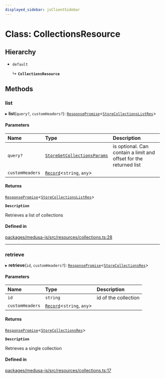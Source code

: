 ```yaml
---
displayed_sidebar: jsClientSidebar
---
```


# Class: CollectionsResource

## Hierarchy

- `default`

  ↳ **`CollectionsResource`**

## Methods

### list

▸ **list**(`query?`, `customHeaders?`): [`ResponsePromise`](../modules/internal-12.md#responsepromise)<[`StoreCollectionsListRes`](../modules/internal-8.internal.md#storecollectionslistres)\>

#### Parameters

| Name | Type | Description |
| :------ | :------ | :------ |
| `query?` | [`StoreGetCollectionsParams`](internal-8.internal.StoreGetCollectionsParams.md) | is optional. Can contain a limit and offset for the returned list |
| `customHeaders` | [`Record`](../modules/internal.md#record)<`string`, `any`\> |  |

#### Returns

[`ResponsePromise`](../modules/internal-12.md#responsepromise)<[`StoreCollectionsListRes`](../modules/internal-8.internal.md#storecollectionslistres)\>

**`Description`**

Retrieves a list of collections

#### Defined in

[packages/medusa-js/src/resources/collections.ts:28](https://github.com/medusajs/medusa/blob/c4ac5e6959/packages/medusa-js/src/resources/collections.ts#L28)

___

### retrieve

▸ **retrieve**(`id`, `customHeaders?`): [`ResponsePromise`](../modules/internal-12.md#responsepromise)<[`StoreCollectionsRes`](../modules/internal-8.internal.md#storecollectionsres)\>

#### Parameters

| Name | Type | Description |
| :------ | :------ | :------ |
| `id` | `string` | id of the collection |
| `customHeaders` | [`Record`](../modules/internal.md#record)<`string`, `any`\> |  |

#### Returns

[`ResponsePromise`](../modules/internal-12.md#responsepromise)<[`StoreCollectionsRes`](../modules/internal-8.internal.md#storecollectionsres)\>

**`Description`**

Retrieves a single collection

#### Defined in

[packages/medusa-js/src/resources/collections.ts:17](https://github.com/medusajs/medusa/blob/c4ac5e6959/packages/medusa-js/src/resources/collections.ts#L17)
